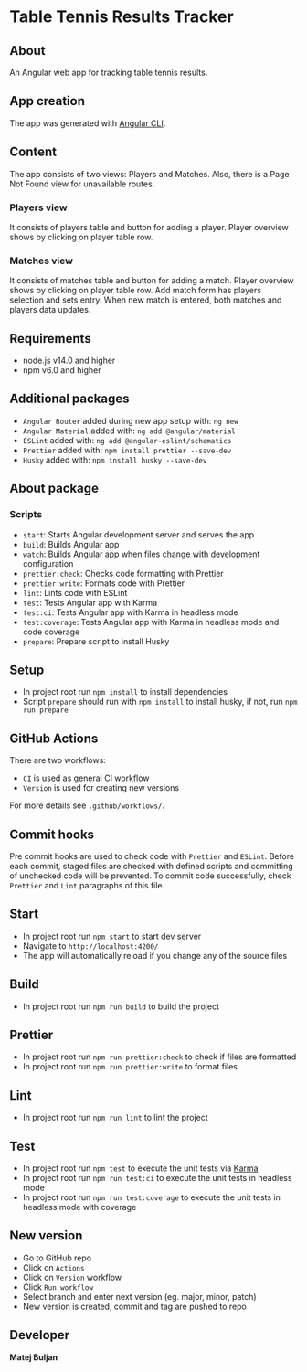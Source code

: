 # Table Tennis Results Tracker

## About
An Angular web app for tracking table tennis results.

## App creation
The app was generated with [Angular CLI](https://github.com/angular/angular-cli).

## Content
The app consists of two views: Players and Matches.
Also, there is a Page Not Found view for unavailable routes.
### Players view
It consists of players table and button for adding a player.
Player overview shows by clicking on player table row.
### Matches view
It consists of matches table and button for adding a match.
Player overview shows by clicking on player table row.
Add match form has players selection and sets entry.
When new match is entered, both matches and players data updates.

## Requirements
* node.js v14.0 and higher
* npm v6.0 and higher

## Additional packages
* `Angular Router` added during new app setup with: `ng new`
* `Angular Material` added with: `ng add @angular/material`
* `ESLint` added with: `ng add @angular-eslint/schematics`
* `Prettier` added with: `npm install prettier --save-dev`
* `Husky` added with: `npm install husky --save-dev`

## About package
### Scripts
* `start`: Starts Angular development server and serves the app
* `build`: Builds Angular app
* `watch`: Builds Angular app when files change with development configuration
* `prettier:check`: Checks code formatting with Prettier
* `prettier:write`: Formats code with Prettier
* `lint`: Lints code with ESLint
* `test`: Tests Angular app with Karma
* `test:ci`: Tests Angular app with Karma in headless mode
* `test:coverage`: Tests Angular app with Karma in headless mode and code coverage
* `prepare`: Prepare script to install Husky

## Setup
* In project root run `npm install` to install dependencies
* Script `prepare` should run with `npm install` to install husky, if not, run `npm run prepare`

## GitHub Actions
There are two workflows:
* `CI` is used as general CI workflow
* `Version` is used for creating new versions

For more details see `.github/workflows/`.

## Commit hooks
Pre commit hooks are used to check code with `Prettier` and `ESLint`.
Before each commit, staged files are checked with defined scripts and committing of unchecked code will be prevented.
To commit code successfully, check `Prettier` and `Lint` paragraphs of this file.

## Start
* In project root run `npm start` to start dev server
* Navigate to `http://localhost:4200/`
* The app will automatically reload if you change any of the source files

## Build
* In project root run `npm run build` to build the project

## Prettier
* In project root run `npm run prettier:check` to check if files are formatted
* In project root run `npm run prettier:write` to format files

## Lint
* In project root run `npm run lint` to lint the project

## Test
* In project root run `npm test` to execute the unit tests via [Karma](https://karma-runner.github.io)
* In project root run `npm run test:ci` to execute the unit tests in headless mode
* In project root run `npm run test:coverage` to execute the unit tests in headless mode with coverage

## New version
* Go to GitHub repo
* Click on `Actions`
* Click on `Version` workflow
* Click `Run workflow`
* Select branch and enter next version (eg. major, minor, patch)
* New version is created, commit and tag are pushed to repo

## Developer
**Matej Buljan**
